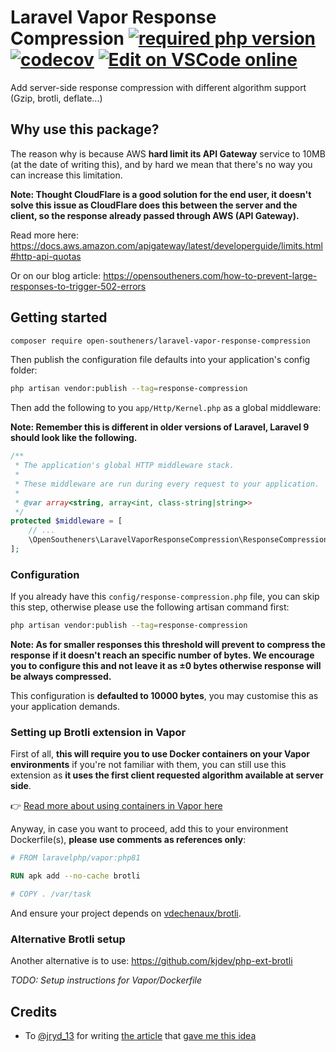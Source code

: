 Laravel Vapor Response Compression [![required php version](https://img.shields.io/packagist/php-v/open-southeners/laravel-vapor-response-compression)](https://www.php.net/supported-versions.php) [![codecov](https://codecov.io/gh/open-southeners/laravel-vapor-response-compression/branch/main/graph/badge.svg?token=Q31AYXXGOA)](https://codecov.io/gh/open-southeners/laravel-vapor-response-compression) [![Edit on VSCode online](https://img.shields.io/badge/vscode-edit%20online-blue?logo=visualstudiocode)](https://vscode.dev/github/open-southeners/laravel-vapor-response-compression)
===

Add server-side response compression with different algorithm support (Gzip, brotli, deflate...)

## Why use this package?

The reason why is because AWS **hard limit its API Gateway** service to 10MB (at the date of writing this), and by hard we mean that there's no way you can increase this limitation.

**Note: Thought CloudFlare is a good solution for the end user, it doesn't solve this issue as CloudFlare does this between the server and the client, so the response already passed through AWS (API Gateway).**

Read more here: https://docs.aws.amazon.com/apigateway/latest/developerguide/limits.html#http-api-quotas

Or on our blog article: https://opensoutheners.com/how-to-prevent-large-responses-to-trigger-502-errors

## Getting started

```bash
composer require open-southeners/laravel-vapor-response-compression
```

Then publish the configuration file defaults into your application's config folder:

```bash
php artisan vendor:publish --tag=response-compression
```

Then add the following to you `app/Http/Kernel.php` as a global middleware:

**Note: Remember this is different in older versions of Laravel, Laravel 9 should look like the following.**

```php
/**
 * The application's global HTTP middleware stack.
 *
 * These middleware are run during every request to your application.
 *
 * @var array<string, array<int, class-string|string>>
 */
protected $middleware = [
    // ...
    \OpenSoutheners\LaravelVaporResponseCompression\ResponseCompression::class,
];
```

### Configuration

If you already have this `config/response-compression.php` file, you can skip this step, otherwise please use the following artisan command first:

```bash
php artisan vendor:publish --tag=response-compression
```

**Note: As for smaller responses this threshold will prevent to compress the response if it doesn't reach an specific number of bytes. We encourage you to configure this and not leave it as ±0 bytes otherwise response will be always compressed.**

This configuration is **defaulted to 10000 bytes**, you may customise this as your application demands.

### Setting up Brotli extension in Vapor

First of all, **this will require you to use Docker containers on your Vapor environments** if you're not familiar with them, you can still use this extension as **it uses the first client requested algorithm available at server side**.

👉 [Read more about using containers in Vapor here](https://docs.vapor.build/1.0/projects/environments.html#docker-runtimes)

Anyway, in case you want to proceed, add this to your environment Dockerfile(s), **please use comments as references only**:

```Dockerfile
# FROM laravelphp/vapor:php81

RUN apk add --no-cache brotli

# COPY . /var/task
```

And ensure your project depends on [vdechenaux/brotli](https://github.com/vdechenaux/brotli-php).

### Alternative Brotli setup

Another alternative is to use: https://github.com/kjdev/php-ext-brotli

_TODO: Setup instructions for Vapor/Dockerfile_

## Credits

- To [@jryd_13](https://twitter.com/@jryd_13) for writing [the article](https://bannister.me/blog/gzip-compression-on-laravel-vapor/) that [gave me this idea]()
